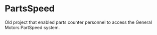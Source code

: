 # PartsSpeed
Old project that enabled parts counter personnel to access the General Motors PartSpeed system.
